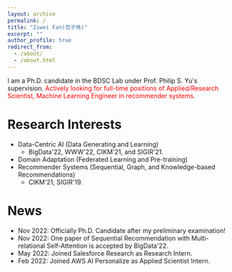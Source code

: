 ```yaml
---
layout: archive
permalink: /
title: "Ziwei Fan(范子炜)"
excerpt: ""
author_profile: true
redirect_from: 
  - /about/
  - /about.html
---
```



<!-- # About Me -->
I am a Ph.D. candidate in the BDSC Lab under Prof. Philip S. Yu's supervision. 
<span style="color:red">Actively looking for full-time positions of Applied/Research Scientist, Machine Learning Engineer in recommender systems.</span>

# Research Interests
* Data-Centric AI (Data Generating and Learning)
	* BigData'22, WWW'22, CIKM'21, and SIGIR'21.
* Domain Adaptation (Federated Learning and Pre-training)
* Recommender Systems (Sequential, Graph, and Knowledge-based Recommendations)
	* CIKM'21, SIGIR'19.


# News
* Nov 2022: Officially Ph.D. Candidate after my preliminary examination!
* Nov 2022: One paper of Sequential Recommendation with Multi-relational Self-Attention is accepted by BigData'22.
* May 2022: Joined Salesforce Research as Research Intern.
* Feb 2022: Joined AWS AI Personalize as Applied Scientist Intern.

